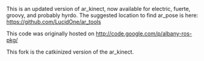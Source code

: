 This is an updated version of ar_kinect, now available for electric, fuerte, groovy, and probably hyrdo.
The suggested location to find ar_pose is here: https://github.com/LucidOne/ar_tools

This code was originally hosted on http://code.google.com/p/albany-ros-pkg/

This fork is the catkinized version of the ar_kinect.
